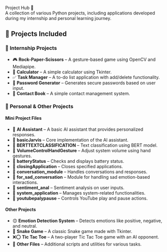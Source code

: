  Project Hub 🚀  
A collection of various Python projects, including applications developed during my internship and personal learning journey.

## 📌 Projects Included  

### 🔹 **Internship Projects**  
- 🎮 **Rock-Paper-Scissors** – A gesture-based game using OpenCV and Mediapipe.  
- 🧮 **Calculator** – A simple calculator using Tkinter.  
- ✅ **Task Manager** – A to-do list application with add/delete functionality.  
- 🔑 **Password Generator** – Generates secure passwords based on user input.  
- 📇 **Contact Book** – A simple contact management system.  

### 🔹 **Personal & Other Projects**  

#### **Mini Project Files**  
- 🤖 **AI Assistant** – A basic AI assistant that provides personalized responses.  
- 📌 **basicJarvis** – Core implementation of the AI assistant.  
- 📌 **BERTTEXTCLASSIFICATION** – Text classification using BERT model.  
- 📌 **VolumeControlHandGesture** – Adjust system volume using hand gestures.  
- 📌 **batteryStatus** – Checks and displays battery status.  
- 📌 **closingApplication** – Closes specified applications.  
- 📌 **conversation_module** – Handles conversations and responses.  
- 📌 **for_sad_conversation** – Module for handling sad emotion-based interactions.  
- 📌 **sentiment_anal** – Sentiment analysis on user inputs.  
- 📌 **system_application** – Manages system-related functionalities.  
- 📌 **youtubepalypause** – Controls YouTube play and pause actions.  

#### **Other Projects**  
- 😊 **Emotion Detection System** – Detects emotions like positive, negative, and neutral.  
- 🐍 **Snake Game** – A classic Snake game made with Tkinter.  
- ❌⭕ **Tic Tac Toe** – A two-player Tic Tac Toe game with an AI opponent.  
- 📂 **Other Files** – Additional scripts and utilities for various tasks.  
